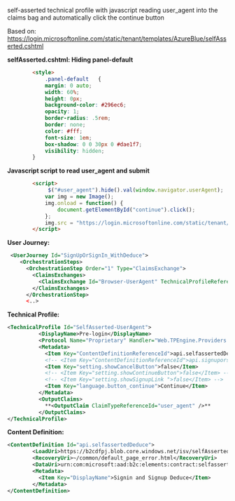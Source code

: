  self-asserted technical profile with javascript reading user_agent into the claims bag and automatically click the continue button
 
Based on: https://login.microsoftonline.com/static/tenant/templates/AzureBlue/selfAsserted.cshtml

**selfAsserted.cshtml: Hiding panel-default**
```html
        <style>
            .panel-default   {
            margin: 0 auto;
            width: 60%;
            height: 0px;
            background-color: #296ec6;
            opacity: 1;
            border-radius: .5rem;
            border: none;
            color: #fff;
            font-size: 1em;
            box-shadow: 0 0 30px 0 #dae1f7;
            visibility: hidden;
        }
 ``` 
**Javascript script to read user_agent and submit**
```html
        <script>
             $("#user_agent").hide().val(window.navigator.userAgent);
            var img = new Image();
            img.onload = function() {
                document.getElementById("continue").click();
            };
            img.src = "https://login.microsoftonline.com/static/tenant/templates/images/logo.svg";
        </script>
```

**User Journey:**
  ```xml
   <UserJourney Id="SignUpOrSignIn_WithDeduce">
      <OrchestrationSteps>
        <OrchestrationStep Order="1" Type="ClaimsExchange">
          <ClaimsExchanges>
            <ClaimsExchange Id="Browser-UserAgent" TechnicalProfileReferenceId="SelfAsserted-UserAgent" />
          </ClaimsExchanges>
        </OrchestrationStep>
        <..>
```
         
**Technical Profile:**
```xml        
<TechnicalProfile Id="SelfAsserted-UserAgent">
          <DisplayName>Pre-login</DisplayName>
          <Protocol Name="Proprietary" Handler="Web.TPEngine.Providers.SelfAssertedAttributeProvider, Web.TPEngine, Version=1.0.0.0, Culture=neutral, PublicKeyToken=null" />
          <Metadata>
            <Item Key="ContentDefinitionReferenceId">api.selfassertedDeduce</Item>
            <!-- <Item Key="ContentDefinitionReferenceId">api.signuporsignin</Item> -->
            <Item Key="setting.showCancelButton">false</Item>
            <!-- <Item Key="setting.showContinueButton">false</Item> -->
            <!-- <Item Key="setting.showSignupLink ">false</Item> -->
            <Item Key="language.button_continue">Continue</Item>
          </Metadata>
          <OutputClaims>
            **<OutputClaim ClaimTypeReferenceId="user_agent" />**
          </OutputClaims>
</TechnicalProfile>
```
         
**Content Definition:**
```xml
<ContentDefinition Id="api.selfassertedDeduce">
        <LoadUri>https://b2cdfpj.blob.core.windows.net/isv/selfAsserted.cshtml</LoadUri>
        <RecoveryUri>~/common/default_page_error.html</RecoveryUri>
        <DataUri>urn:com:microsoft:aad:b2c:elements:contract:selfasserted:2.1.7</DataUri>
        <Metadata>
          <Item Key="DisplayName">Signin and Signup Deduce</Item>
        </Metadata>
</ContentDefinition>
```
